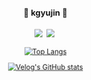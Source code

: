 <div align=center>

<!-- ![header](https://capsule-render.vercel.app/api?type=waving&color=auto&height=120&section=header&text=kgyujin&fontSize=35) -->

<div align=center><h3>🧇 kgyujin 🧇<h3>
<!--GitHub Page --><a href="https://kgyujin.github.io/" target="_blank"><img src="https://img.shields.io/badge/GitHub Page-181717?style=flat-square&logo=GitHub&logoColor=white"/></a>&nbsp
<!-- Mail --><a href="mailto:k_gyujin@daum.net" target="_blank"><img src="https://img.shields.io/badge/Mail-005FF9?style=flat-square&logo=Gmail&logoColor=white"/></a>&nbsp
<!-- Velog <a href="https://velog.io/@kgyujin" target="_blank"><img src="https://img.shields.io/badge/Velog-4FC08D?style=flat-square&logo=Vimeo&logoColor=white"/></a>&nbsp -->
</div>

<!--   [![Hits](https://hits.seeyoufarm.com/api/count/incr/badge.svg?url=https%3A%2F%2Fgithub.com%2Fgjbae1212%2Fhit-counter&count_bg=%23B22626&title_bg=%23000000&icon=&icon_color=%23E7E7E7&title=hits&edge_flat=false)](https://github.com/kgyujin)
   -->
  
<!-- <img align='right' src="htttp://mazassumnida.wtf/api/v2/generate_badge?boj=k_gyujin"> -->

<!-- anuraghazra/github-readme-stats 스텟 표시 // 백준 카드 -->
<!--   <img align='left' src="https://github-readme-stats.vercel.app/api?username=kgyujin&show_icons=true&theme=graywhite"> -->
<!--   <img align='center' src="http://mazassumnida.wtf/api/v2/generate_badge?boj=k_gyujin"> -->

<!-- Most used Languages -->
[![Top Langs](https://github-readme-stats.vercel.app/api/top-langs/?username=kgyujin&layout=compact)](https://github.com/anuraghazra/github-readme-stats)

<!-- productive-box 커밋시각 통계 노출 // kgyujin token = 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 // 90d2d96ab36d53c6d1438791ec05e3d3.js -->
  
  
<!-- Velog -->
[![Velog's GitHub stats](https://velog-readme-stats.vercel.app/api?name=kgyujin)](https://velog.io/@kgyujin)
